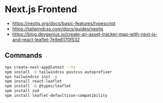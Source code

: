 # Next.js Frontend

- https://nextjs.org/docs/basic-features/typescript
- https://tailwindcss.com/docs/guides/nextjs
- https://blog.devgenius.io/create-an-asset-tracker-map-with-next-js-and-react-leaflet-7e9e6170f532

## Commands

```bash
npx create-next-app@latest --ts
npm install -D tailwindcss postcss autoprefixer
npx tailwindcss init -p
npm install react-leaflet
npm install -D @types/leaflet
npm install zod
npm install leaflet-defaulticon-compatibility
```
